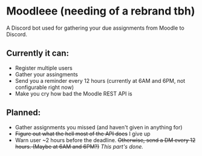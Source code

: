 # Moodleee (needing of a rebrand tbh)
 A Discord bot used for gathering your due assignments from Moodle to Discord.

## Currently it can:
- Register multiple users
- Gather your assingments
- Send you a reminder every 12 hours (currently at 6AM and 6PM, not configurable right now)
- Make you cry how bad the Moodle REST API is

## Planned:
- Gather assignments you missed (and haven't given in anything for)
- <s>Figure out what the hell most of the API does</s> I give up
- Warn user ~2 hours before the deadline. <s>Otherwise, send a DM every 12 hours. (Maybe at 6AM and 6PM?)</s> <i>This part's done.</i>